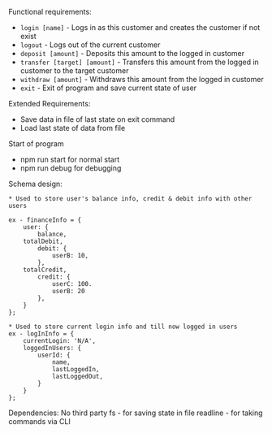 Functional requirements:
* `login [name]` - Logs in as this customer and creates the customer if not exist
* `logout` - Logs out of the current customer
* `deposit [amount]` - Deposits this amount to the logged in customer
* `transfer [target] [amount]` - Transfers this amount from the logged in customer to the target customer
* `withdraw [amount]` - Withdraws this amount from the logged in customer
* `exit` - Exit of program and save current state of user

Extended Requirements:
* Save data in file of last state on exit command
* Load last state of data from file

Start of program
* npm run start for normal start
* npm run debug for debugging

Schema design:
    
    * Used to store user's balance info, credit & debit info with other users
    
    ex - financeInfo = {
        user: {
            balance,
        totalDebit,
            debit: {
                userB: 10,
            },
        totalCredit,
            credit: {
                userC: 100.
                userB: 20
            },
        }
    };
    
    * Used to store current login info and till now logged in users
    ex - logInInfo = {
        currentLogin: 'N/A',
        loggedInUsers: {
            userId: {
                name,
                lastLoggedIn,
                lastLoggedOut,
            }
        }
    };

Dependencies:
    No third party
    fs  - for saving state in file
    readline - for taking commands via CLI
